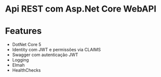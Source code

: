 # Api REST com Asp.Net Core WebAPI

# Features
- DotNet Core 5
- Identity com JWT e permissões via CLAIMS
- Swagger com autenticação JWT
- Logging
- Elmah
- HealthChecks
